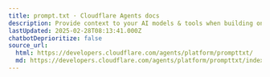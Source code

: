 ```yaml
---
title: prompt.txt · Cloudflare Agents docs
description: Provide context to your AI models & tools when building on Cloudflare.
lastUpdated: 2025-02-28T08:13:41.000Z
chatbotDeprioritize: false
source_url:
  html: https://developers.cloudflare.com/agents/platform/prompttxt/
  md: https://developers.cloudflare.com/agents/platform/prompttxt/index.md
---
```


